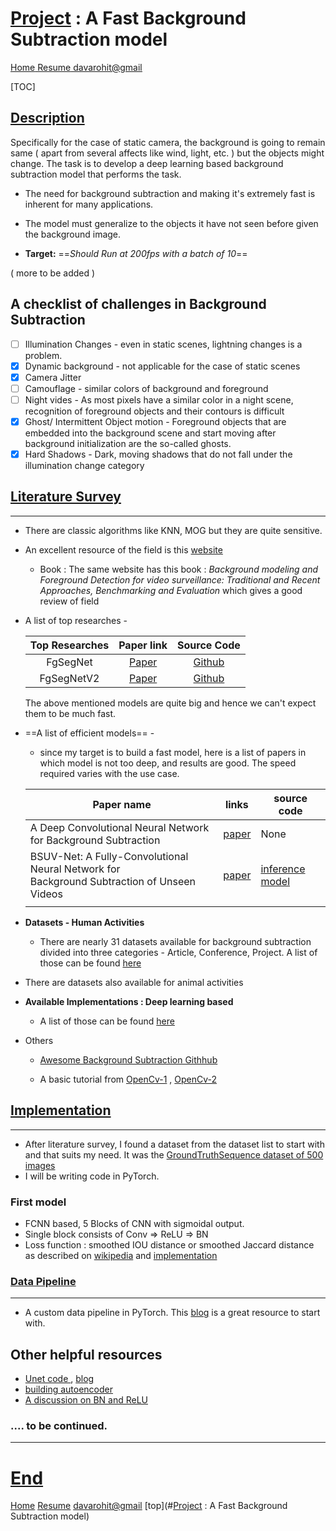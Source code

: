 # <u>Project</u> : A Fast Background Subtraction model

<u>[Home](https://rohitdavas.github.io/) 	[Resume](https://rohitdavas.github.io/resume/Rohit_Kumar.pdf)	[davarohit@gmail](https://mail.google.com/mail/u/0/?view=cm&fs=1&to=davasrohit@gmail.com&tf=1)</u>  

[TOC]

## <u>Description</u>

Specifically for the case of static camera, the background is going to remain same ( apart from several affects like wind, light, etc. ) but the objects might change. The task is to develop a deep learning based background subtraction model that performs the task. 

- The need for background subtraction and making it's extremely fast is inherent for many applications. 
- The model must generalize to the objects it have not seen before given the background image. 

- **Target:** ==*Should Run at 200fps with a batch of 10*==

( more to be added )

## A checklist of challenges in Background Subtraction 

- [ ] Illumination Changes  -  even in static scenes, lightning changes is a problem.
- [x] Dynamic background - not applicable for the case of static scenes
- [x] Camera Jitter 
- [ ] Camouflage -  similar colors of background and foreground 
- [ ] Night vides - As most pixels have a similar color in a night scene, recognition of foreground objects and their contours is difficult
- [x] Ghost/ Intermittent Object motion -  Foreground objects that are embedded into the background scene and start moving after background initialization are the so-called ghosts.
- [x] Hard Shadows - Dark, moving shadows that do not fall under the illumination change category

## <u>Literature Survey</u>

------

- There are classic algorithms like KNN, MOG but they are quite sensitive. 

- An excellent resource of the field is this [website](https://sites.google.com/site/backgroundsubtraction/Home?authuser=0) 

  - Book : The same website has this book : *Background modeling and Foreground Detection for video surveillance:  Traditional and Recent Approaches, Benchmarking and Evaluation* which gives a good review of field

- A list of top researches -

  | Top Researches |                          Paper link                          |                     Source Code                     |
  | :------------: | :----------------------------------------------------------: | :-------------------------------------------------: |
  |    FgSegNet    | [Paper](https://www.sciencedirect.com/science/article/abs/pii/S0167865518303702) |  [Github](https://github.com/lim-anggun/FgSegNet)   |
  |   FgSegNetV2   |          [Paper](https://arxiv.org/abs/1808.01477)           | [Github](https://github.com/lim-anggun/FgSegNet_v2) |
  
  The above mentioned models are quite big and hence we can't expect them to be much fast. 
  
- ==A list of efficient models== - 

  - since my target is to build a fast model, here is a list of papers in which model is not too deep, and results are good. The speed required varies with the use case.  

    

  | Paper name                                                   | links                                           | source code                                               |
  | ------------------------------------------------------------ | ----------------------------------------------- | --------------------------------------------------------- |
  | A Deep Convolutional Neural Network for Background Subtraction | [paper](https://arxiv.org/pdf/1702.01731.pdf)   | None                                                      |
  | BSUV-Net: A Fully-Convolutional Neural Network for<br/>Background Subtraction of Unseen Videos | [paper](https://arxiv.org/pdf/1907.11371v2.pdf) | [inference model](https://github.com/ozantezcan/BSUV-Net) |
  |                                                              |                                                 |                                                           |

  

- **Datasets - Human Activities** 
  
  - There are nearly 31 datasets available for background subtraction divided into three categories - Article, Conference, Project. A list of those can be found [here](https://sites.google.com/site/backgroundsubtraction/test-sequences/human-activities?authuser=0)
  
- There are datasets also available for animal activities
  
- **Available Implementations : Deep learning based**

  - A list of those can be found [here](https://sites.google.com/site/backgroundsubtraction/test-sequences/human-activities?authuser=0)  

- Others

  - [Awesome Background Subtraction Githhub](https://github.com/murari023/awesome-background-subtraction/blob/master/README.md) 

  - A basic tutorial from [OpenCv-1](https://github.com/murari023/awesome-background-subtraction/blob/master/README.md) , [OpenCv-2](https://opencv-python-tutroals.readthedocs.io/en/latest/py_tutorials/py_video/py_bg_subtraction/py_bg_subtraction.html) 

    

## <u>Implementation</u>

------

- After literature survey, I found a dataset from the dataset list to start with and that suits my need. It was the [GroundTruthSequence dataset of 500 images](http://www.cs.cmu.edu/~yaser/new_backgroundsubtraction.htm) 
- I will be writing code in PyTorch.

### First model

- FCNN based, 5 Blocks of CNN with sigmoidal output.
- Single block consists of Conv => ReLU => BN 
- Loss function : smoothed IOU distance or smoothed Jaccard distance as described on [wikipedia](https://en.wikipedia.org/wiki/Jaccard_index) and [implementation](https://gist.github.com/wassname/f1452b748efcbeb4cb9b1d059dce6f96) 

### <u>Data Pipeline</u>

------

- A custom data pipeline in PyTorch. This [blog](https://pytorch.org/tutorials/beginner/data_loading_tutorial.html) is a great resource to start with. 







## Other helpful resources

- [Unet code ](https://github.com/spctr01/UNet/blob/master/Unet.py) , [blog](https://becominghuman.ai/implementing-unet-in-pytorch-8c7e05a121b4)
- [building autoencoder](https://medium.com/@vaibhaw.vipul/building-autoencoder-in-pytorch-34052d1d280c) 
- [A discussion on BN and ReLU](https://datascience.stackexchange.com/questions/20012/does-batch-normalization-make-sense-for-a-relu-activation-function)

### .... to be continued. 



------

# <u>End</u>

[Home](https://rohitdavas.github.io/) 	[Resume](https://rohitdavas.github.io/resume/Rohit_Kumar.pdf)	[davarohit@gmail](https://mail.google.com/mail/u/0/?view=cm&fs=1&to=davasrohit@gmail.com&tf=1)	[top](#<u>Project</u> : A Fast Background Subtraction model) 